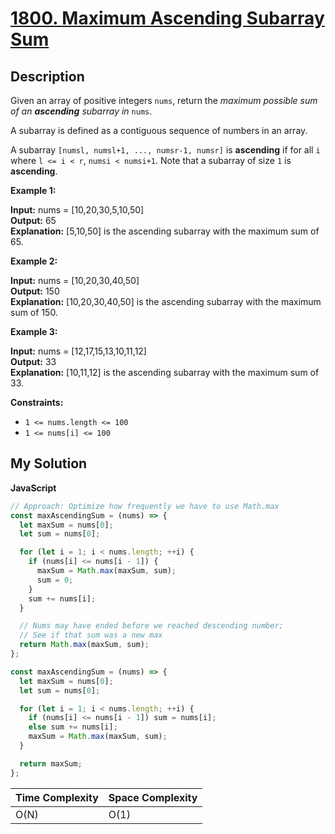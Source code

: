 # [1800. Maximum Ascending Subarray Sum](https://leetcode.com/problems/maximum-ascending-subarray-sum)

## Description

Given an array of positive integers `nums`, return the _maximum possible sum of an **ascending** subarray in_ `nums`.

A subarray is defined as a contiguous sequence of numbers in an array.

A subarray `[numsl, numsl+1, ..., numsr-1, numsr]` is **ascending** if for all `i` where `l <= i < r`, `numsi < numsi+1`. Note that a subarray of size `1` is **ascending**.

**Example 1:**

**Input:** nums = [10,20,30,5,10,50]  
**Output:** 65  
**Explanation:** [5,10,50] is the ascending subarray with the maximum sum of 65.

**Example 2:**

**Input:** nums = [10,20,30,40,50]  
**Output:** 150  
**Explanation:** [10,20,30,40,50] is the ascending subarray with the maximum sum of 150.

**Example 3:**

**Input:** nums = [12,17,15,13,10,11,12]  
**Output:** 33  
**Explanation:** [10,11,12] is the ascending subarray with the maximum sum of 33.

**Constraints:**

- `1 <= nums.length <= 100`
- `1 <= nums[i] <= 100`

## My Solution

**JavaScript**

```js
// Approach: Optimize how frequently we have to use Math.max
const maxAscendingSum = (nums) => {
  let maxSum = nums[0];
  let sum = nums[0];

  for (let i = 1; i < nums.length; ++i) {
    if (nums[i] <= nums[i - 1]) {
      maxSum = Math.max(maxSum, sum);
      sum = 0;
    }
    sum += nums[i];
  }

  // Nums may have ended before we reached descending number;
  // See if that sum was a new max
  return Math.max(maxSum, sum);
};
```

```js
const maxAscendingSum = (nums) => {
  let maxSum = nums[0];
  let sum = nums[0];

  for (let i = 1; i < nums.length; ++i) {
    if (nums[i] <= nums[i - 1]) sum = nums[i];
    else sum += nums[i];
    maxSum = Math.max(maxSum, sum);
  }

  return maxSum;
};
```

| Time Complexity | Space Complexity |
| --------------- | ---------------- |
| O(N)            | O(1)             |

